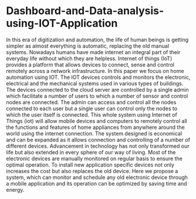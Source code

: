 # Dashboard-and-Data-analysis-using-IOT-Application

In this era of digitization and automation, the life of human beings is getting simpler as almost everything is automatic, replacing the old manual systems. Nowadays humans have made internet an integral part of their everyday life without which they are helpless. Internet of things (IoT) provides a platform that allows devices to connect, sense and control remotely across a network infrastructure. In this paper we focus on home automation using IOT. The IOT devices controls and monitors the electronic, electrical and the mechanical systems used in various types of buildings. The devices connected to the cloud server are controlled by a single admin which facilitate a number of users to which a number of sensor and control nodes are connected. The admin can access and control all the nodes connected to each user but a single user can control only the nodes to which the user itself is connected. This whole system using Internet of Things (iot) will allow mobile devices and computers to remotely control all the functions and features of home appliances from anywhere around the world using the internet connection. The system designed is economical and can be expanded as it allows connection and controlling of a number of different devices. Advancement in technology has not only transformed our life but also extended in every sphere of our way of living. Most of the electronic devices are manually monitored on regular basis to ensure the optimal operation. To install new application specific devices not only increases the cost but also replaces the old device. Here we propose a system, which can monitor and schedule any old electronic device through a mobile application and its operation can be optimized by saving time and energy.
